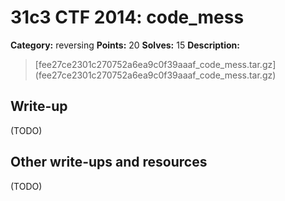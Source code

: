 # 31c3 CTF 2014: code_mess

**Category:** reversing
**Points:** 20
**Solves:** 15
**Description:**


> [fee27ce2301c270752a6ea9c0f39aaaf_code_mess.tar.gz] (fee27ce2301c270752a6ea9c0f39aaaf_code_mess.tar.gz)

## Write-up

(TODO)

## Other write-ups and resources

(TODO)
